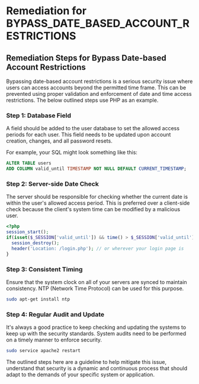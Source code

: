 # Remediation for BYPASS_DATE_BASED_ACCOUNT_RESTRICTIONS

## Remediation Steps for Bypass Date-based Account Restrictions

Bypassing date-based account restrictions is a serious security issue where users can access accounts beyond the permitted time frame. This can be prevented using proper validation and enforcement of date and time access restrictions. The below outlined steps use PHP as an example.

### Step 1: Database Field
A field should be added to the user database to set the allowed access periods for each user. This field needs to be updated upon account creation, changes, and all password resets.

For example, your SQL might look something like this:

```sql
ALTER TABLE users
ADD COLUMN valid_until TIMESTAMP NOT NULL DEFAULT CURRENT_TIMESTAMP;
```

### Step 2: Server-side Date Check

The server should be responsible for checking whether the current date is within the user's allowed access period. This is preferred over a client-side check because the client's system time can be modified by a malicious user.

```php
<?php
session_start();
if(isset($_SESSION['valid_until']) && time() > $_SESSION['valid_until']) {
  session_destroy();
  header('Location: /login.php'); // or wherever your login page is
}
```
### Step 3: Consistent Timing

Ensure that the system clock on all of your servers are synced to maintain consistency. NTP (Network Time Protocol) can be used for this purpose.

```bash
sudo apt-get install ntp
```

### Step 4: Regular Audit and Update

It's always a good practice to keep checking and updating the systems to keep up with the security standards. System audits need to be performed on a timely manner to enforce security.

```bash
sudo service apache2 restart
```

The outlined steps here are a guideline to help mitigate this issue, understand that security is a dynamic and continuous process that should adapt to the demands of your specific system or application.